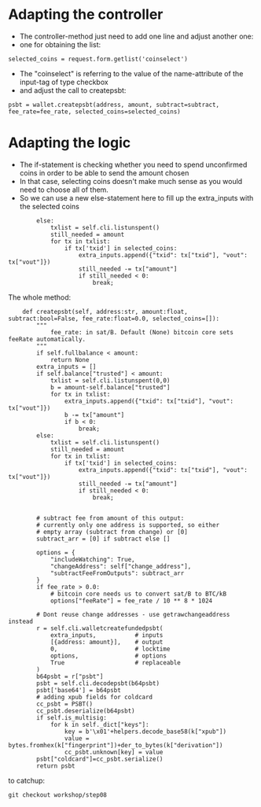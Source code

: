 # Adapting the controller
* The controller-method just need to add one line and adjust another one:
* one for obtaining the list:
```
selected_coins = request.form.getlist('coinselect')
```
* The "coinselect" is referring to the value of the name-attribute of the input-tag of type checkbox
* and adjust the call to createpsbt:
```
psbt = wallet.createpsbt(address, amount, subtract=subtract, fee_rate=fee_rate, selected_coins=selected_coins)
```

# Adapting the logic

* The if-statement is checking whether you need to spend unconfirmed coins in order to be able to send the amount chosen
* In that case, selecting coins doesn't make much sense as you would need to choose all of them.
* So we can use a new else-statement here to fill up the extra_inputs with the selected coins
```
        else:
            txlist = self.cli.listunspent()
            still_needed = amount
            for tx in txlist:
                if tx['txid'] in selected_coins:
                    extra_inputs.append({"txid": tx["txid"], "vout": tx["vout"]})
                    still_needed -= tx["amount"]
                    if still_needed < 0:
                        break;
```

The whole method:
```
    def createpsbt(self, address:str, amount:float, subtract:bool=False, fee_rate:float=0.0, selected_coins=[]):
        """
            fee_rate: in sat/B. Default (None) bitcoin core sets feeRate automatically.
        """
        if self.fullbalance < amount:
            return None
        extra_inputs = []
        if self.balance["trusted"] < amount:
            txlist = self.cli.listunspent(0,0)
            b = amount-self.balance["trusted"]
            for tx in txlist:
                extra_inputs.append({"txid": tx["txid"], "vout": tx["vout"]})
                b -= tx["amount"]
                if b < 0:
                    break;
        else:
            txlist = self.cli.listunspent()
            still_needed = amount
            for tx in txlist:
                if tx['txid'] in selected_coins:
                    extra_inputs.append({"txid": tx["txid"], "vout": tx["vout"]})
                    still_needed -= tx["amount"]
                    if still_needed < 0:
                        break;


        # subtract fee from amount of this output:
        # currently only one address is supported, so either
        # empty array (subtract from change) or [0]
        subtract_arr = [0] if subtract else []

        options = {   
            "includeWatching": True, 
            "changeAddress": self["change_address"],
            "subtractFeeFromOutputs": subtract_arr
        }
        if fee_rate > 0.0:
            # bitcoin core needs us to convert sat/B to BTC/kB
            options["feeRate"] = fee_rate / 10 ** 8 * 1024

        # Dont reuse change addresses - use getrawchangeaddress instead
        r = self.cli.walletcreatefundedpsbt(
            extra_inputs,           # inputs
            [{address: amount}],    # output
            0,                      # locktime
            options,                # options
            True                    # replaceable
        )
        b64psbt = r["psbt"]
        psbt = self.cli.decodepsbt(b64psbt)
        psbt['base64'] = b64psbt
        # adding xpub fields for coldcard
        cc_psbt = PSBT()
        cc_psbt.deserialize(b64psbt)
        if self.is_multisig:
            for k in self._dict["keys"]:
                key = b'\x01'+helpers.decode_base58(k["xpub"])
                value = bytes.fromhex(k["fingerprint"])+der_to_bytes(k["derivation"])
                cc_psbt.unknown[key] = value
        psbt["coldcard"]=cc_psbt.serialize()
        return psbt
```

to catchup:
```
git checkout workshop/step08
```
